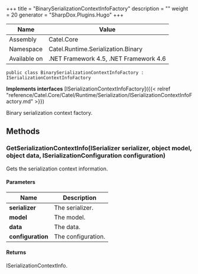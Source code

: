 

+++
title = "BinarySerializationContextInfoFactory" 
description = ""
weight = 20
generator = "SharpDox.Plugins.Hugo"
+++

Name|Value
---|---
Assembly|Catel.Core
Namespace|Catel.Runtime.Serialization.Binary
Available on|.NET Framework 4.5, .NET Framework 4.6

```
public class BinarySerializationContextInfoFactory : ISerializationContextInfoFactory
```

**Implements interfaces**
[ISerializationContextInfoFactory]({{&lt; relref "reference/Catel.Core/Catel/Runtime/Serialization/ISerializationContextInfoFactory.md" &gt;}})

Binary serialization context factory.

## Methods

### GetSerializationContextInfo(ISerializer serializer, object model, object data, ISerializationConfiguration configuration)

Gets the serialization context information.

#### Parameters

Name|Description
---|---
**serializer**|The serializer.
**model**|The model.
**data**|The data.
**configuration**|The configuration.

#### Returns

ISerializationContextInfo.

